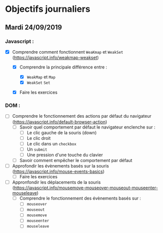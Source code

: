 # Objectifs journaliers

## Mardi 24/09/2019

### Javascript :

  * [x] Comprendre comment fonctionnent `WeaKmap` et `WeakSet` (https://javascript.info/weakmap-weakset)
    * [x] Comprendre la principale différence entre : 
      * [x] `WeakMap` et `Map`
      * [x] `WeakSet` `Set`
    * [x] Faire les exercices
  


### DOM : 

  * [ ] Comprendre le fonctionnement des actions par défaut du navigateur (https://javascript.info/default-browser-action)
    * [ ] Savoir quel comportement par défaut le navigateur enclenche sur :
      * [ ] Le clic gauche de la souris (down)
      * [ ] Le clic droit
      * [ ] Le clic dans un `checkbox`
      * [ ] Un `submit`
      * [ ] Une pression d'une touche du clavier
    * [ ] Savoir comment empêcher le comportement par défaut

  * [ ] Approfondir les évènements basés sur la souris (https://javascript.info/mouse-events-basics)
    * [ ] Faire les exercices

  * [ ] Appronfondir les déplacements de la souris (https://javascript.info/mousemove-mouseover-mouseout-mouseenter-mouseleave)
    * [ ] Comprendre le fonctionnement des évènements basés sur : 
      * [ ] `mouseover`
      * [ ] `mouseout`
      * [ ] `mousemove`
      * [ ] `mouseenter`
      * [ ] `mouseleave`
